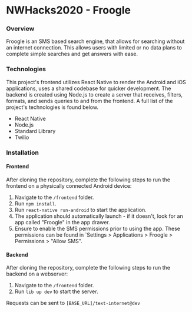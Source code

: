 # NWHacks2020 - Froogle

### Overview

Froogle is an SMS based search engine, that allows for searching without an internet connection. This allows users with limited or no data plans to complete simple searches and get answers with ease. 

### Technologies

This project's frontend utilizes React Native to render the Android and iOS applications, uses a shared codebase for quicker development. The backend is created using Node.js to create a server that receives, filters, formats, and sends queries to and from the frontend. A full list of the project's 
technologies is found below.

- React Native
- Node.js
- Standard Library
- Twilio

### Installation

#### Frontend
After cloning the repository, complete the following steps to run the frontend on a physically connected Android device: 

1. Navigate to the `/frontend` folder.
2. Run `npm install`.
3. Run `react-native run-android` to start the application.
4. The application should automatically launch - if it doesn't, look for an app called "Froogle" in the app drawer.
5. Ensure to enable the SMS permissions prior to using the app. These permissions can be found in `Settings > Applications > Froogle > Permissions > "Allow SMS".

#### Backend
After cloning the repository, complete the following steps to run the backend on a webserver: 

1. Navigate to the `/frontend` folder.
2. Run `lib up dev` to start the server.

Requests can be sent to `[BASE_URL]/text-internet@dev`
